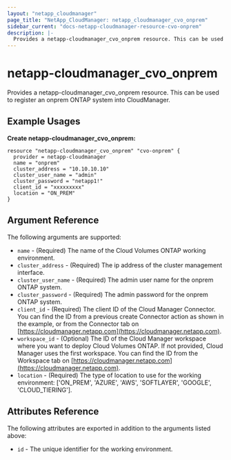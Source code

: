 ```yaml
---
layout: "netapp_cloudmanager"
page_title: "NetApp_CloudManager: netapp_cloudmanager_cvo_onprem"
sidebar_current: "docs-netapp-cloudmanager-resource-cvo-onprem"
description: |-
  Provides a netapp-cloudmanager_cvo_onprem resource. This can be used to register an onprem ONTAP system into CloudManager.
---
```


# netapp-cloudmanager_cvo_onprem

Provides a netapp-cloudmanager_cvo_onprem resource. This can be used to register an onprem ONTAP system into CloudManager.

## Example Usages

**Create netapp-cloudmanager_cvo_onprem:**

```
resource "netapp-cloudmanager_cvo_onprem" "cvo-onprem" {
  provider = netapp-cloudmanager
  name = "onprem"
  cluster_address = "10.10.10.10"
  cluster_user_name = "admin"
  cluster_password = "netapp1!"
  client_id = "xxxxxxxxx"
  location = "ON_PREM"
}
```


## Argument Reference

The following arguments are supported:

* `name` - (Required) The name of the Cloud Volumes ONTAP working environment.
* `cluster_address` - (Required) The ip address of the cluster management interface.
* `cluster_user_name` - (Required) The admin user name for the onprem ONTAP system.
* `cluster_password` - (Required) The admin password for the onprem ONTAP system.
* `client_id` - (Required) The client ID of the Cloud Manager Connector. You can find the ID from a previous create Connector action as shown in the example, or from the Connector tab on [https://cloudmanager.netapp.com](https://cloudmanager.netapp.com).
* `workspace_id` - (Optional) The ID of the Cloud Manager workspace where you want to deploy Cloud Volumes ONTAP. If not provided, Cloud Manager uses the first workspace. You can find the ID from the Workspace tab on [https://cloudmanager.netapp.com](https://cloudmanager.netapp.com).
* `location` - (Required) The type of location to use for the working environment: ['ON_PREM', 'AZURE', 'AWS', 'SOFTLAYER', 'GOOGLE', 'CLOUD_TIERING'].

## Attributes Reference

The following attributes are exported in addition to the arguments listed above:

* `id` - The unique identifier for the working environment.